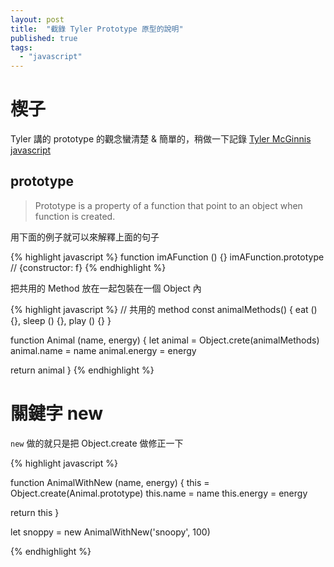 ```yaml
---
layout: post
title:  "截錄 Tyler Prototype 原型的說明"
published: true
tags: 
  - "javascript"
---
```


# 楔子
Tyler 講的 prototype 的觀念蠻清楚 & 簡單的，稍做一下記錄
[Tyler McGinnis javascript](https://www.youtube.com/watch?v=XskMWBXNbp0)
## prototype

> Prototype is a property of a function that point to an object when function is created.

用下面的例子就可以來解釋上面的句子

{% highlight javascript %}
function imAFunction () {}
imAFunction.prototype // {constructor: f}
{% endhighlight %}

把共用的 Method 放在一起包裝在一個 Object 內

{% highlight javascript %}
// 共用的 method
const animalMethods() {
  eat () {},
  sleep () {},
  play () {}
}

function Animal (name, energy) {
  let animal = Object.crete(animalMethods)
  animal.name = name
  animal.energy = energy

  return animal
}
{% endhighlight %}

# 關鍵字 new

`new` 做的就只是把 Object.create 做修正一下

{% highlight javascript %}

function AnimalWithNew (name, energy) {
  this = Object.create(Animal.prototype)
  this.name = name
  this.energy = energy

  return this
}

let snoppy = new AnimalWithNew('snoopy', 100)

{% endhighlight %}
